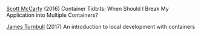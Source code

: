 
[Scott McCarty](http://rhelblog.redhat.com/2016/03/16/container-tidbits-when-should-i-break-my-application-into-multiple-containers/)
(2016) Container Tidbits: When Should I Break My Application into Multiple Containers?

[James Turnbull](https://increment.com/development/an-introduction-to-local-development-with-containers/)
(2017) An introduction to local development with containers
